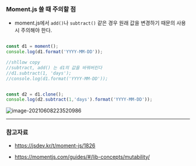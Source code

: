 

### Moment.js 쓸 때 주의할 점

- moment.js에서 `add()`나 `subtract()` 같은 경우 원래 값을 변경하기 때문의 사용시 주의해야 한다.

```javascript

const d1 = moment();
console.log(d1.format('YYYY-MM-DD'));

//shllow copy
//subtract, add() 는 d1의 값을 바꿔버린다
//d1.subtract(1, 'days');
//console.log(d1.format('YYYY-MM-DD'));


const d2 = d1.clone();
console.log(d2.subtract(1,'days').format('YYYY-MM-DD'));
```

![image-20210608223520986](https://user-images.githubusercontent.com/64109506/121194908-1ce99e00-c8aa-11eb-9c81-95f4ad403419.png)


----

### 참고자료

- https://jsdev.kr/t/moment-js/1826

- https://momentjs.com/guides/#/lib-concepts/mutability/


